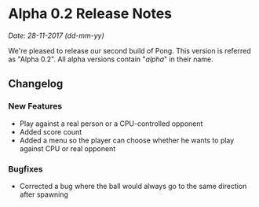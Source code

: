 # Alpha 0.2 Release Notes
*Date: 28-11-2017 (dd-mm-yy)*

We're pleased to release our second build of Pong. This version is referred as "Alpha 0.2". All alpha versions contain "*alpha*" in their name.

## Changelog
### New Features
* Play against a real person or a CPU-controlled opponent
* Added score count
* Added a menu so the player can choose whether he wants to play against CPU or real opponent

### Bugfixes
* Corrected a bug where the ball would always go to the same direction after spawning